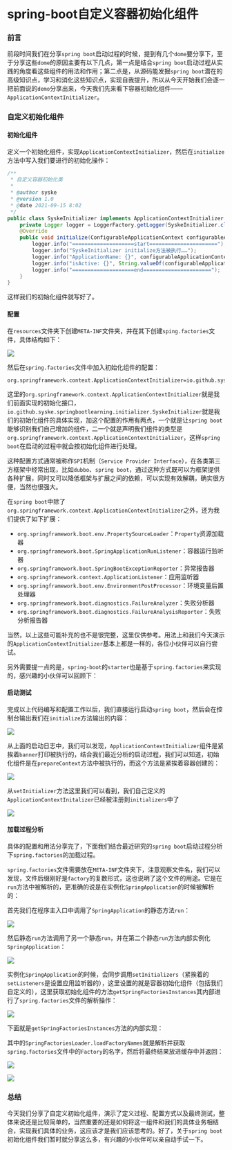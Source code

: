 # spring-boot自定义容器初始化组件

### 前言

前段时间我们在分享`spring boot`启动过程的时候，提到有几个`dome`要分享下，至于分享这些`dome`的原因主要有以下几点，第一点是结合`spring boot`启动过程从实践的角度看这些组件的用法和作用；第二点是，从源码能发掘`spring boot`潜在的高级知识点，学习和消化这些知识点，实现自我提升，所以从今天开始我们会逐一把前面说的`demo`分享出来，今天我们先来看下容器初始化组件——`ApplicationContextInitializer`。

### 自定义初始化组件

#### 初始化组件

定义一个初始化组件，实现`ApplicationContextInitializer`，然后在`initialize`方法中写入我们要进行的初始化操作：

```java
/**
 * 自定义容器初始化类
 *
 * @author syske
 * @version 1.0
 * @date 2021-09-15 8:02
 */
public class SyskeInitializer implements ApplicationContextInitializer {
    private Logger logger = LoggerFactory.getLogger(SyskeInitializer.class);
    @Override
    public void initialize(ConfigurableApplicationContext configurableApplicationContext) {
        logger.info("====================start======================");
        logger.info("SyskeInitializer initialize方法被执行……");
        logger.info("ApplicationName: {}", configurableApplicationContext.getApplicationName());
        logger.info("isActive: {}", String.valueOf(configurableApplicationContext.isActive()));
        logger.info("====================end======================");
    }
}
```

这样我们的初始化组件就写好了。

#### 配置

在`resources`文件夹下创建`META-INF`文件夹，并在其下创建`sping.factories`文件，具体结构如下：

![](
https://syske-pic-bed.oss-cn-hangzhou.aliyuncs.com/imgs/20210915083035.png)

然后在`spring.factories`文件中加入初始化组件的配置：

```properties
org.springframework.context.ApplicationContextInitializer=io.github.syske.springbootlearning.initializer.SyskeInitializer
```

这里的`org.springframework.context.ApplicationContextInitializer`就是我们前面实现的初始化接口，`io.github.syske.springbootlearning.initializer.SyskeInitializer`就是我们的初始化组件的具体实现，加这个配置的作用有两点，一个就是让`spring boot`能够识别我们自己增加的组件，二一个就是声明我们组件的类型是`org.springframework.context.ApplicationContextInitializer`，这样`spring boot`在启动的过程中就会按初始化组件进行处理。

这种配置方式通常被称作`SPI`机制（`Service Provider Interface`），在各类第三方框架中经常出现，比如`dubbo`、`spring boot`，通过这种方式既可以为框架提供各种扩展，同时又可以降低框架与扩展之间的依赖，可以实现有效解耦，确实很方便，当然也很强大。

在`spring boot`中除了`org.springframework.context.ApplicationContextInitializer`之外，还为我们提供了如下扩展：

- `org.springframework.boot.env.PropertySourceLoader`：`Property`资源加载器
- `org.springframework.boot.SpringApplicationRunListener`：容器运行监听器
- `org.springframework.boot.SpringBootExceptionReporter`：异常报告器
- `org.springframework.context.ApplicationListener`：应用监听器
- `org.springframework.boot.env.EnvironmentPostProcessor`：环境变量后置处理器
- `org.springframework.boot.diagnostics.FailureAnalyzer`：失败分析器
- `org.springframework.boot.diagnostics.FailureAnalysisReporter`：失败分析报告器

当然，以上这些可能补充的也不是很完整，这里仅供参考。用法上和我们今天演示的`ApplicationContextInitializer`基本上都是一样的，各位小伙伴可以自行尝试。

另外需要提一点的是，`spring-boot`的`starter`也是基于`spring.factories`来实现的，感兴趣的小伙伴可以回顾下：





#### 启动测试

完成以上代码编写和配置工作以后，我们直接运行启动`spring boot`，然后会在控制台输出我们在`initialize`方法输出的内容：

![](
https://syske-pic-bed.oss-cn-hangzhou.aliyuncs.com/imgs/20210915081858.png)

从上面的启动日志中，我们可以发现，`ApplicationContextInitializer`组件是紧挨着`banner`打印被执行的，结合我们最近分析的启动过程，我们可以知道，初始化组件是在`prepareContext`方法中被执行的，而这个方法是紧挨着容器创建的：

![](
https://syske-pic-bed.oss-cn-hangzhou.aliyuncs.com/imgs/20210915085854.png)

从`setInitializer`方法这里我们可以看到，我们自己定义的`ApplicationContextInitalizer`已经被注册到`initializers`中了

![](
https://syske-pic-bed.oss-cn-hangzhou.aliyuncs.com/imgs/20210915081441.png)



#### 加载过程分析

具体的配置和用法分享完了，下面我们结合最近研究的`spring boot`启动过程分析下`spring.factories`的加载过程。

`spring.factories`文件需要放在`META-INF`文件夹下，注意观察文件名，我们可以发现，文件后缀刚好是`factory`的复数形式，这也说明了这个文件的用途。它是在`run`方法中被解析的，更准确的说是在实例化`SpringApplication`的时候被解析的：

首先我们在程序主入口中调用了`SpringApplication`的静态方法`run`：

![](
https://syske-pic-bed.oss-cn-hangzhou.aliyuncs.com/imgs/20210915081735.png)

然后静态`run`方法调用了另一个静态`run`，并在第二个静态`run`方法内部实例化`SpringApplication`：

![](
https://syske-pic-bed.oss-cn-hangzhou.aliyuncs.com/imgs/20210915081608.png)

实例化`SpringApplication`的时候，会同步调用`setInitializers`（紧挨着的`setListeners`是设置应用监听器的），这里设置的就是容器初始化组件（包括我们自定义的），这里获取初始化组件的方法`getSpringFactoriesInstances`其内部进行了`spring.factories`文件的解析操作：

![](
https://syske-pic-bed.oss-cn-hangzhou.aliyuncs.com/imgs/20210915081523.png)

下面就是`getSpringFactoriesInstances`方法的内部实现：

其中的`SpringFactoriesLoader.loadFactoryNames`就是解析并获取`spring.factories`文件中的`Factory`的名字，然后将最终结果放进缓存中并返回：

![](
https://syske-pic-bed.oss-cn-hangzhou.aliyuncs.com/imgs/20210915082048.png)

![](
https://syske-pic-bed.oss-cn-hangzhou.aliyuncs.com/imgs/loadFactoryNames.jpg)

### 总结

今天我们分享了自定义初始化组件，演示了定义过程、配置方式以及最终测试，整体来说还是比较简单的，当然重要的还是如何将这一组件和我们的具体业务相结合，实现我们具体的业务，这应该才是我们应该思考的。好了，关于`spring boot`初始化组件我们暂时就分享这么多，有兴趣的小伙伴可以亲自动手试一下。





